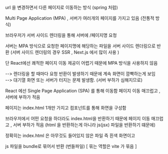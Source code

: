 url 을 변경하면서 다른 페이지로 이동하는 방식 (spring 처럼)

Multi Page Application (MPA) , 서버가 여러개의 페이지를 가지고 있음 
(전통적 방식)

브라우저가 서버 사이드 렌더링을 통해 서버에 /페이지명 요청 

서버는 MPA 방식으로 요청한 페이지명에 해당하는 파일을 서버 사이드 렌더링으로 반환 
(서버 사이드 렌더링의 경우 SSR , Next.js 에서 많이 사용 )


단 React에선 쾌적한 페이지 이동 제공이 어렵기 때문에 MPA 방식을 사용하지 않음

--> 렌더링을 할 때마다 요청 반환이 발생하기 때문에 계속 화면이 깜빡하는게 보임  
--> 대기열 화면 또는 서버가 터지는 문제 발생함. (서버 부하가 심해지므로)



React 에선 Single Page Application (SPA) 를 통해 이동함 
페이지 이동 매끄럽고 , 서버에 부하가 적음 

페이지는 index.html 1개만 가지고 컴포넌트를 통해 화면을 구성함 

브라우저에서 어떤 요청을 하더라도 index.html을 반환하기 때문에 페이지 이동 매끄럽고 , 서버 부하가 적음 
(html 을 반환하는게 아니라 js(jsx) 파일을 반환하기 떄문에)

정확히는 index.html 은 아무것도 들어있지 않은 파일 즉 흰색 화면이고 

js 파일을 bundle로 묶어서 반환 (번들파일) \[ 묶는 역할은 vite 가 묶음 \]

